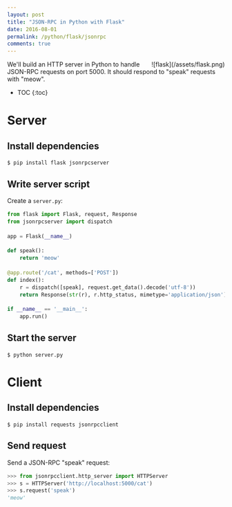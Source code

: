 ```yaml
---
layout: post
title: "JSON-RPC in Python with Flask"
date: 2016-08-01
permalink: /python/flask/jsonrpc
comments: true
---
```

<div style="float: right" markdown="1">
![flask](/assets/flask.png)
</div>

We'll build an HTTP server in Python to handle JSON-RPC requests on port
5000. It should respond to "speak" requests with "meow".

* TOC
{:toc}

Server
======

Install dependencies
--------------------

```shell
$ pip install flask jsonrpcserver
```

Write server script
-------------------

Create a `server.py`:

```python
from flask import Flask, request, Response
from jsonrpcserver import dispatch

app = Flask(__name__)

def speak():
    return 'meow'

@app.route('/cat', methods=['POST'])
def index():
    r = dispatch([speak], request.get_data().decode('utf-8'))
    return Response(str(r), r.http_status, mimetype='application/json')

if __name__ == '__main__':
    app.run()
```

Start the server
----------------

```shell
$ python server.py
```

Client
======

Install dependencies
--------------------

```shell
$ pip install requests jsonrpcclient
```

Send request
------------

Send a JSON-RPC "speak" request:

```python
>>> from jsonrpcclient.http_server import HTTPServer
>>> s = HTTPServer('http://localhost:5000/cat')
>>> s.request('speak')
'meow'
```
